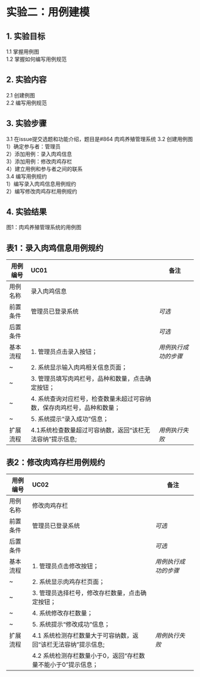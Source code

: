 # 实验二：用例建模

## 1. 实验目标
1.1 掌握用例图  
1.2 掌握如何编写用例规范  

## 2. 实验内容
2.1 创建例图  
2.2 编写用例规范  

## 3. 实验步骤
3.1 在issue提交选题和功能介绍，题目是#864 肉鸡养殖管理系统
3.2 创建用例图  
1）确定参与者：管理员  
2）添加用例：录入肉鸡信息  
3）添加用例：修改肉鸡存栏  
4）建立用例和参与者之间的联系  
3.4 编写用例规约  
1）编写录入肉鸡信息用例规约  
2）编写修改肉鸡存栏用例规约  

## 4. 实验结果


图1：肉鸡养殖管理系统的用例图


## 表1：录入肉鸡信息用例规约  

| 用例编号 | UC01                                                        | 备注                 |
| -------- | :-------------------------------------------------------- | -------------------- |
| 用例名称 | 录入肉鸡信息                                                    |                      |
| 前置条件 | 管理员已登录系统                                       | *可选*               |
| 后置条件 |                                                            | *可选*               |
| 基本流程 | 1. 管理员点击录入按钮；| *用例执行成功的步骤* |
| ~        | 2. 系统显示输入肉鸡相关信息页面；|                      
| ~        | 3. 管理员填写肉鸡栏号，品种和数量，点击确定按钮；|                      
| ~        | 4. 系统查询对应栏号，检查数量未超过可容纳数，保存肉鸡栏号，品种和数量；|                      
| ~        | 5. 系统提示“录入成功”信息；|                      
|扩展流程   | 4.1系统检查数量超过可容纳数，返回“该栏无法容纳”提示信息; | *用例执行失败*       |

## 表2：修改肉鸡存栏用例规约  

| 用例编号 | UC02                                                        | 备注                 |
| -------- | :-------------------------------------------------------- | -------------------- |
| 用例名称 | 修改肉鸡存栏                                                   |                      |
| 前置条件 | 管理员已登录系统                                       | *可选*               |
| 后置条件 |                                                            | *可选*               |
| 基本流程 | 1. 管理员点击修改按钮；| *用例执行成功的步骤* |
| ~        | 2. 系统显示肉鸡存栏页面；|                      
| ~        | 3. 管理员选择栏号，修改存栏数量，点击确定按钮；|                      
| ~        | 4. 系统修改存栏数量；|                      
| ~        | 5. 系统提示“修改成功”信息；|                      
|扩展流程   | 4.1 系统检测存栏数量大于可容纳数，返回“该栏无法容纳”提示信息; | *用例执行失败*       |
|          | 4.2 系统检测存栏数量小于0，返回“存栏数量不能小于0”提示信息；| 
